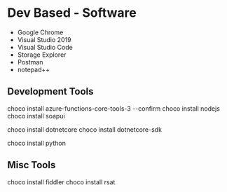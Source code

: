 # Dev Based - Software

- Google Chrome
- Visual Studio 2019
- Visual Studio Code
- Storage Explorer
- Postman
- notepad++







## Development Tools

choco install azure-functions-core-tools-3 --confirm
choco install nodejs
choco install soapui

choco install dotnetcore
choco install dotnetcore-sdk

choco install python



## Misc Tools
choco install fiddler
choco install rsat
